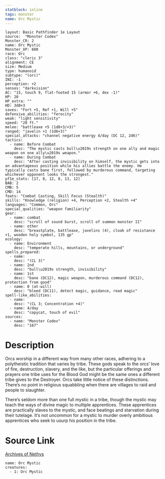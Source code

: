 ```yaml
---
statblock: inline
tags: monster
name: Orc Mystic
---
```

```statblock
layout: Basic Pathfinder 1e Layout
source:  "Monster Codex"
Monster_CR: 2
name: Orc Mystic
Monster_XP: 600
race: Orc
class: "cleric 3"
alignment: CE
size: Medium
type: humanoid
subtype: "(orc)"
INI: -1
perception: +2
senses: "darkvision"
AC: "15, touch 9, flat-footed 15 (armor +6, dex -1)"
HP: 20
HP_extra: ""
HD: 3d8+3
saves: "Fort +5, Ref +1, Will +5"
defensive_abilities: "ferocity"
weak: "light sensitivity"
speed: "20 ft."
melee: "battleaxe +5 (1d8+3/×3)"
ranged: "javelin +1 (1d6+3)"
special_attacks: "channel negative energy 4/day (DC 12, 2d6)"
tactics:
  - name: Before Combat
    desc: "The mystic casts bull\u2019s strength on one ally and magic weapon on one ally\u2019s weapon."
  - name: During Combat
    desc: "After casting invisibility on himself, the mystic gets into an advantageous position while his allies battle the enemy. He typically casts bane first, followed by murderous command, targeting whichever opponent looks the strongest."
pf1e_stats: [17, 8, 12, 8, 13, 12]
BAB: 2
CMB: 5
CMD: 14
feats: "Combat Casting, Skill Focus (Stealth)"
skills: "Knowledge (religion) +4, Perception +2, Stealth +4"
languages: "Common, Orc"
special_qualities: "weapon familiarity"
gear:
  - name: combat
    desc: "scroll of sound burst, scroll of summon monster II"
  - name: other
    desc: "breastplate, battleaxe, javelins (4), cloak of resistance +1, wooden holy symbol, 135 gp"
ecology:
  - name: Environment
    desc: "temperate hills, mountains, or underground"
spells_prepared:
  - name:
    desc: "(CL 3)"
  - name: 2nd
    desc: "bull\u2019s strength, invisibility"
  - name: 1st
    desc: "bane (DC12), magic weapon, murderous command (DC12), protection from good"
  - name: 0 (at-will)
    desc: "bleed (DC11), detect magic, guidance, read magic"
spell-like_abilities:
  - name:
    desc: "(CL 3; Concentration +4)"
  - name: 4/day
    desc: "copycat, touch of evil"
sources:
  - name: "Monster Codex"
    desc: "167"
```
# Description
Orcs worship in a different way from many other races, adhering to a polytheistic tradition that varies by tribe. These gods speak to the orcs’ love of fire, destruction, slavery, and the like, but the particular offerings and prayers one tribe uses for the Blood God might be the same ones a different tribe gives to the Destroyer. Orcs take little notice of these distinctions. There’s no point in religious squabbling when there are villages to raid and people to slaughter.

 There’s seldom more than one full mystic in a tribe, though the mystic may teach the ways of divine magic to multiple apprentices. These apprentices are practically slaves to the mystic, and face beatings and starvation during their tutelage. It’s not uncommon for a mystic to murder overly ambitious apprentices who seek to usurp his position in the tribe.
# Source Link
[Archives of Nethys](https://aonprd.com/MonsterDisplay.aspx?ItemName=Orc%20Mystic)
```encounter-table
name: Orc Mystic
creatures:
  - 1: Orc Mystic
```
